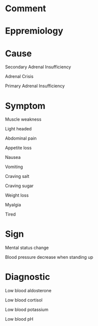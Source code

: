 # Comment

# Eppremiology

# Cause

Secondary Adrenal Insufficiency

Adrenal Crisis

Primary Adrenal Insufficiency

# Symptom

Muscle weakness

Light headed

Abdominal pain

Appetite loss

Nausea

Vomiting

Craving salt

Craving sugar

Weight loss

Myalgia

Tired

# Sign

Mental status change

Blood pressure decrease when standing up

# Diagnostic

Low blood aldosterone

Low blood cortisol

Low blood potassium

Low blood pH
